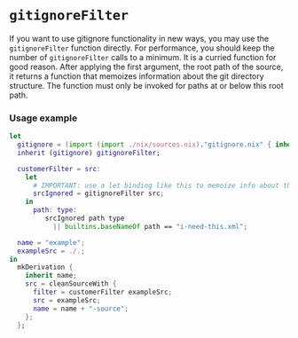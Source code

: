 
# `gitignoreFilter`

If you want to use gitignore functionality in new ways, you may use the
`gitignoreFilter` function directly. For performance, you should keep
the number of `gitignoreFilter` calls to a minimum. It is a curried
function for good reason. After applying the first argument, the root
path of the source, it returns a function that memoizes information
about the git directory structure. The function must only be invoked
for paths at or below this root path.

### Usage example

```nix
let
  gitignore = (import (import ./nix/sources.nix)."gitignore.nix" { inherit lib; });
  inherit (gitignore) gitignoreFilter;

  customerFilter = src:
    let
      # IMPORTANT: use a let binding like this to memoize info about the git directories.
      srcIgnored = gitignoreFilter src;
    in
      path: type:
         srcIgnored path type
           || builtins.baseNameOf path == "i-need-this.xml";

  name = "example";
  exampleSrc = ./.;
in
  mkDerivation {
    inherit name;
    src = cleanSourceWith {
      filter = customerFilter exampleSrc;
      src = exampleSrc;
      name = name + "-source";
    };
  };
```
